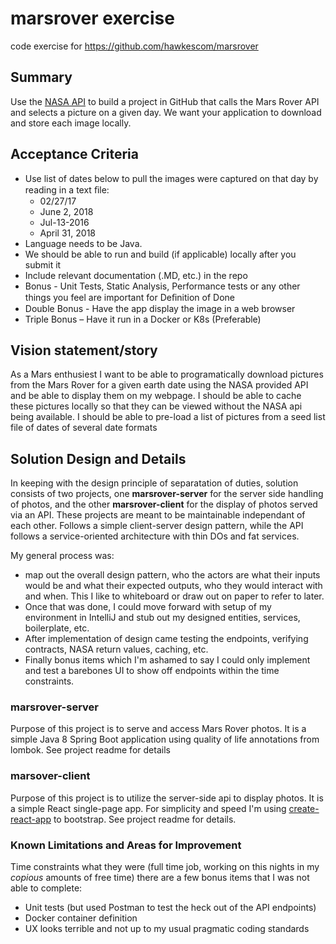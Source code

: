 # marsrover exercise
code exercise for https://github.com/hawkescom/marsrover

## Summary
Use the [NASA API] to build a project in GitHub that calls the Mars Rover API and selects a picture on a given day. We want your application to download and store each image locally.

## Acceptance Criteria
  * Use list of dates below to pull the images were captured on that day by reading in a text ﬁle:
    * 02/27/17
    * June 2, 2018
    * Jul-13-2016
    * April 31, 2018
  * Language needs to be Java.
  * We should be able to run and build (if applicable) locally after you submit it
  * Include relevant documentation (.MD, etc.) in the repo
  * Bonus - Unit Tests, Static Analysis, Performance tests or any other things you feel are important for Deﬁnition of Done
  * Double Bonus - Have the app display the image in a web browser
  * Triple Bonus – Have it run in a Docker or K8s (Preferable)

## Vision statement/story
As a Mars enthusiest I want to be able to programatically download pictures from the Mars Rover for a given earth date using the NASA provided API and be able to display them on my webpage. I should be able to cache these pictures locally so that they can be viewed without the NASA api being available. I should be able to pre-load a list of pictures from a seed list file of dates of several date formats

## Solution Design and Details
In keeping with the design principle of separatation of duties, solution consists of two projects, one **marsrover-server** for the server side handling of photos, and the other **marsrover-client** for the display of photos served via an API.
These projects are meant to be maintainable independant of each other. Follows a simple client-server design pattern, while the API follows a service-oriented architecture with thin DOs and fat services.

My general process was: 
* map out the overall design pattern, who the actors are what their inputs would be and what their expected outputs, who they would interact with and when. This I like to whiteboard or draw out on paper to refer to later. 
* Once that was done, I could move forward with setup of my environment in IntelliJ and stub out my designed entities, services, boilerplate, etc. 
* After implementation of design came testing the endpoints, verifying contracts, NASA return values, caching, etc. 
* Finally bonus items which I'm ashamed to say I could only implement and test a barebones UI to show off endpoints within the time constraints.

### marsrover-server
Purpose of this project is to serve and access Mars Rover photos. It is a simple Java 8 Spring Boot application using quality of life annotations from lombok. 
See project readme for details

### marsover-client
Purpose of this project is to utilize the server-side api to display photos. It is a simple React single-page app. For simplicity and speed I'm using [create-react-app] to bootstrap.
See project readme for details.

### Known Limitations and Areas for Improvement
Time constraints what they were (full time job, working on this nights in my _copious_ amounts of free time) there are a few bonus items that I was not able to complete:
* Unit tests (but used Postman to test the heck out of the API endpoints)
* Docker container definition
* UX looks terrible and not up to my usual pragmatic coding standards

[create-react-app]: https://github.com/facebook/create-react-app
[NASA API]: https://api.nasa.gov/
